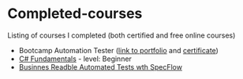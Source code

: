 # Completed-courses
Listing of courses I completed (both certified and free online courses)

- Bootcamp Automation Tester ([link to portfolio](https://github.com/ibednarczyk/bootcamp-practice) and [certificate](https://github.com/ibednarczyk/bootcamp-practice/blob/master/EN_Izabela%20Bednarczyk%20Certificate_QA.pdf))
- [C# Fundamentals](https://www.pluralsight.com/courses/csharp-fundamentals-dev) - level: Beginner
- [Businnes Readble Automated Tests wth SpecFlow](https://www.pluralsight.com/courses/specflow-2-0-business-readable-automated-tests)

